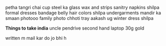 
petha
tangri
chai cup
steel ka glass
wax and strips
sanitry napkins
shilpa formal dresses
bandage
belly
hair colors
shilpa undergarments
mandir ka smaan
photooo
family photo
chhoti tray
aakash ug
winter dress shilpa

**Things to take india**
uncle pendrive
second hand laptop
30g gold


written m mail kar do jo bhi h